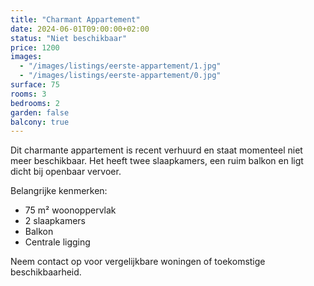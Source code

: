 ```yaml
---
title: "Charmant Appartement"
date: 2024-06-01T09:00:00+02:00
status: "Niet beschikbaar"
price: 1200
images:
  - "/images/listings/eerste-appartement/1.jpg"
  - "/images/listings/eerste-appartement/0.jpg"
surface: 75
rooms: 3
bedrooms: 2
garden: false
balcony: true
---
```


Dit charmante appartement is recent verhuurd en staat momenteel niet meer beschikbaar. Het heeft twee slaapkamers, een ruim balkon en ligt dicht bij openbaar vervoer.

Belangrijke kenmerken:

- 75 m² woonoppervlak
- 2 slaapkamers
- Balkon
- Centrale ligging

Neem contact op voor vergelijkbare woningen of toekomstige beschikbaarheid.
